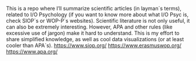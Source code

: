 This is a repo where I’ll summarize scientific articles (in layman´s terms), related to I/O Psychology (if you want to know more about what I/O Psyc is, check SIOP´s or WOP-P´s websites).
Scientific literature is not only useful, it can also be extremely interesting. However, APA and other rules (like excessive use of jargon) make it hard to understand. 
This is my effort to share simplified knowledge, as well as cool data visualizations (or at least cooler than APA´s).
https://www.siop.org/
https://www.erasmuswop.org/
https://www.apa.org/
